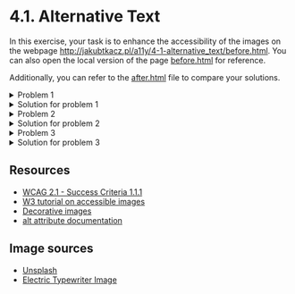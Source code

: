 # 4.1. Alternative Text

In this exercise, your task is to enhance the accessibility of the images on the webpage http://jakubtkacz.pl/a11y/4-1-alternative_text/before.html. You can also open the local version of the page [before.html](./before.html) for reference.

Additionally, you can refer to the [after.html](after.html) file to compare your solutions.

<details>
<summary>Problem 1</summary>

The first issue is that important images in the article are missing alternative text.

</details>
<details>
<summary>Solution for problem 1</summary>
To resolve this, add alternative text to the significant images in the content. For example:

```html
...
<img
  src="./assets/electric-typewriter.jpg"
  alt="An electric typewriter with a cleaner design compared to mechanical ones"
/>
...
<img
  src="./assets/old-keyboard.jpg"
  alt="A vintage computer keyboard connected to an early PC"
/>
...<b>test</b>
<img
  src="./assets/ergonomic-keyboard.jpg"
  alt="A modern ergonomic split keyboard"
/>
...
```

</details>

<details>
<summary>Problem 2</summary>

The images in the `Buy Your Next Keyboard` section do not require alternative text. They can be considered as [decorative images](https://www.w3.org/WAI/tutorials/images/decorative/), because they illustrate the products mentioned in the adjacent headers.

</details>
<details>
<summary>Solution for problem 2</summary>
For decorative images, use `alt=""` so that screen readers will ignore them. For example:

```html
...
<img src="./assets/ergonomic-keyboard.jpg" alt="" />
...
<img src="./assets/gaming-keyboard.jpg" alt="" />
...
<img src="./assets/wireless.jpg" alt="" />
...
```

</details>

<details>
<summary>Problem 3</summary>

The alternative text for the typewriter image is too long, which may overwhelm users of screen readers.

</details>
<details>
<summary>Solution for problem 3</summary>
Provide a more concise alternative text for the image. For instance:

```html
...
<img
  src="./assets/typewriter.jpg"
  alt="An old mechanical typewriter with round keys and levers"
/>
...
```

</details>

## Resources

- [WCAG 2.1 - Success Criteria 1.1.1](https://www.w3.org/WAI/WCAG21/Understanding/non-text-content.html)
- [W3 tutorial on accessible images](https://www.w3.org/WAI/tutorials/images/)
- [Decorative images](https://www.w3.org/WAI/tutorials/images/decorative/)
- [alt attribute documentation](https://www.w3schools.com/tags/att_img_alt.asp)

## Image sources

- [Unsplash](https://unsplash.com/)
- [Electric Typewriter Image](<https://commons.wikimedia.org/wiki/File:IBM_Model_A_typewriter_(1).jpg/>)

